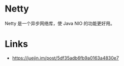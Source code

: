 # Netty

Netty 是一个异步网络库，使 Java NIO 的功能更好用。

# Links

- https://juejin.im/post/5df35adb6fb9a0163a4830e7
